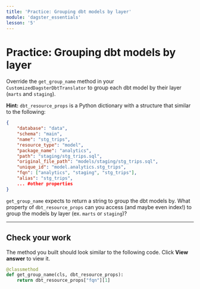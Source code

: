 ```yaml
---
title: 'Practice: Grouping dbt models by layer'
module: 'dagster_essentials'
lesson: '5'
---
```


# Practice: Grouping dbt models by layer

Override the `get_group_name` method in your `CustomizedDagsterDbtTranslator` to group each dbt model by their layer (`marts` and `staging`).

**Hint:** `dbt_resource_props` is a Python dictionary with a structure that similar to the following:

```json
{
    "database": "data",
    "schema": "main",
    "name": "stg_trips",
    "resource_type": "model",
    "package_name": "analytics",
    "path": "staging/stg_trips.sql",
    "original_file_path": "models/staging/stg_trips.sql",
    "unique_id": "model.analytics.stg_trips",
    "fqn": ["analytics", "staging", "stg_trips"],
    "alias": "stg_trips",
    ... #other properties
}
```

`get_group_name` expects to return a string to group the dbt models by. What property of `dbt_resource_props` can you access (and maybe even index!) to group the models by layer (ex. `marts` or `staging`)?

---

## Check your work

The method you built should look similar to the following code. Click **View answer** to view it.

```python {% obfuscated="true" %}
@classmethod
def get_group_name(cls, dbt_resource_props):
    return dbt_resource_props["fqn"][1]
```